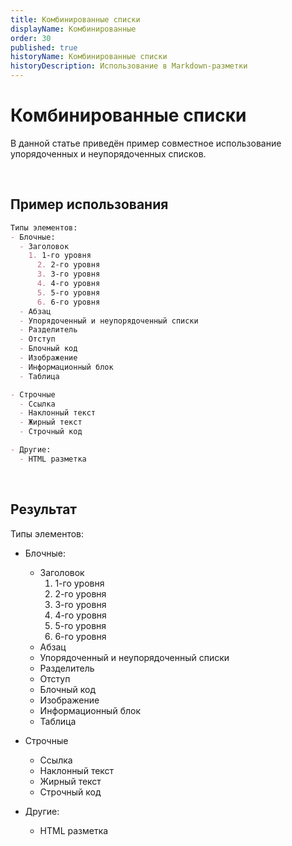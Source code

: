 ```yaml
---
title: Комбинированные списки
displayName: Комбинированные
order: 30
published: true
historyName: Комбинированные списки
historyDescription: Использование в Markdown-разметки
---
```


# Комбинированные списки
В данной статье приведён пример совместное использование упорядоченных и неупорядоченных списков.

<br/>

## Пример использования

```md
Типы элементов:
- Блочные:
  - Заголовок
    1. 1-го уровня
      2. 2-го уровня
      3. 3-го уровня
      4. 4-го уровня
      5. 5-го уровня
      6. 6-го уровня
  - Абзац
  - Упорядоченный и неупорядоченный списки
  - Разделитель
  - Отступ
  - Блочный код
  - Изображение
  - Информационный блок
  - Таблица

- Строчные
  - Ссылка
  - Наклонный текст
  - Жирный текст
  - Строчный код

- Другие:
  - HTML разметка
```

<br/>

## Результат

Типы элементов:
- Блочные:
  - Заголовок
    1. 1-го уровня
    2. 2-го уровня
    3. 3-го уровня
    4. 4-го уровня
    5. 5-го уровня
    6. 6-го уровня
  - Абзац
  - Упорядоченный и неупорядоченный списки
  - Разделитель
  - Отступ
  - Блочный код
  - Изображение
  - Информационный блок
  - Таблица

- Строчные
  - Ссылка
  - Наклонный текст
  - Жирный текст
  - Строчный код

- Другие:
  - HTML разметка
